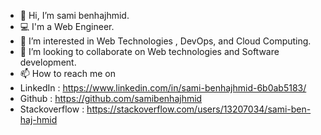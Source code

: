 - 👋 Hi, I’m sami benhajhmid.
- 💻 I'm a Web Engineer.
- 👀 I’m interested in Web Technologies , DevOps, and Cloud Computing.
- 💞️ I’m looking to collaborate on Web technologies and Software development.
- 📫 How to reach me on 
- LinkedIn : https://www.linkedin.com/in/sami-benhajhmid-6b0ab5183/
- Github : https://github.com/samibenhajhmid
- Stackoverflow : https://stackoverflow.com/users/13207034/sami-ben-haj-hmid

<!---
samibenhajhmid/samibenhajhmid is a ✨ special ✨ repository because its `README.md` (this file) appears on your GitHub profile.
You can click the Preview link to take a look at your changes.
--->
